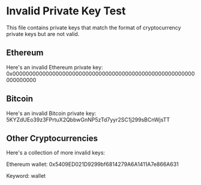 # Invalid Private Key Test

This file contains private keys that match the format of cryptocurrency private keys but are not valid.

## Ethereum

Here's an invalid Ethereum private key: 0x0000000000000000000000000000000000000000000000000000000000000000

## Bitcoin

Here's an invalid Bitcoin private key: 5KYZdUEo39z3FPrtuX2QbbwGnNP5zTd7yyr2SC1j299sBCnWjsTT

## Other Cryptocurrencies

Here's a collection of more invalid keys:

Ethereum wallet: 0x5409ED021D9299bf6814279A6A1411A7e866A631

Keyword: wallet